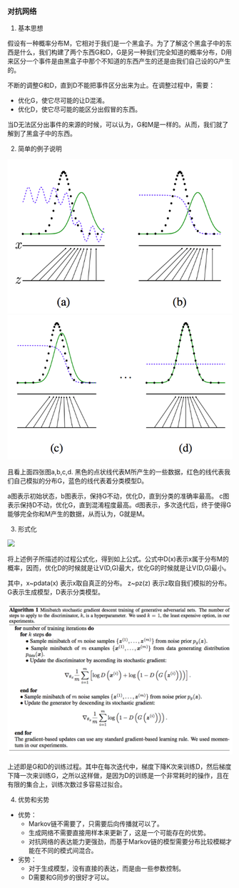 
### 对抗网络

1. 基本思想

假设有一种概率分布M，它相对于我们是一个黑盒子。为了了解这个黑盒子中的东西是什么，我们构建了两个东西G和D，G是另一种我们完全知道的概率分布，D用来区分一个事件是由黑盒子中那个不知道的东西产生的还是由我们自己设的G产生的。

不断的调整G和D，直到D不能把事件区分出来为止。在调整过程中，需要：

* 优化G，使它尽可能的让D混淆。
* 优化D，使它尽可能的能区分出假冒的东西。

当D无法区分出事件的来源的时候，可以认为，G和M是一样的。从而，我们就了解到了黑盒子中的东西。

2. 简单的例子说明

![gan-example-1](../figures/gan1.png)
![gan-example-2](../figures/gan2.png)

且看上面四张图a,b,c,d. 黑色的点状线代表M所产生的一些数据，红色的线代表我们自己模拟的分布G，蓝色的线代表着分类模型D。

a图表示初始状态，b图表示，保持G不动，优化D，直到分类的准确率最高。
c图表示保持D不动，优化G，直到混淆程度最高。d图表示，多次迭代后，终于使得G能够完全你和M产生的数据，从而认为，G就是M。

3. 形式化

<img src="http://chart.googleapis.com/chart?cht=tx&chl= min_G max_D V(D,G)=E_{x\~p_{data}(x)}[logD(x)]+E_{z\~p_{z(x)}}[log(1-D(G(z)))]" style="border:none;">

将上述例子所描述的过程公式化，得到如上公式。公式中D(x)表示x属于分布M的概率，因而，优化D的时候就是让V(D,G)最大，优化G的时候就是让V(D,G)最小。

其中，x\~pdata(x) 表示x取自真正的分布。
z\~pz(z) 表示z取自我们模拟的分布。G表示生成模型，D表示分类模型。

![gan-algorithm](../figures/gan4.png)

上述即是G和D的训练过程。其中在每次迭代中，梯度下降K次来训练D，然后梯度下降一次来训练G，之所以这样做，是因为D的训练是一个非常耗时的操作，且在有限的集合上，训练次数过多容易过拟合。

4. 优势和劣势

* 优势：
  - Markov链不需要了，只需要后向传播就可以了。
  - 生成网络不需要直接用样本来更新了，这是一个可能存在的优势。
  - 对抗网络的表达能力更强劲，而基于Markov链的模型需要分布比较模糊才能在不同的模式间混合。
* 劣势：
  - 对于生成模型，没有直接的表达，而是由一些参数控制。
  - D需要和G同步的很好才可以。
